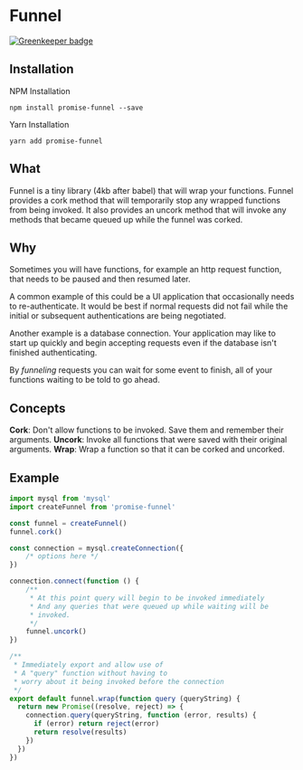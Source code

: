 # Funnel

[![Greenkeeper badge](https://badges.greenkeeper.io/JustinDFuller/promise-funnel.svg)](https://greenkeeper.io/)

## Installation

NPM Installation
```
npm install promise-funnel --save
```

Yarn Installation
```
yarn add promise-funnel
```

## What
Funnel is a tiny library (4kb after babel) that will wrap your functions. Funnel provides a cork method that will temporarily stop any wrapped functions from being invoked. It also provides an uncork method that will invoke any methods that became queued up while the funnel was corked.

## Why
Sometimes you will have functions, for example an http request function, that needs to be paused and then resumed later. 

A common example of this could be a UI application that occasionally needs to re-authenticate. It would be best if normal requests did not fail while the initial or subsequent authentications are being negotiated.

Another example is a database connection. Your application may like to start up quickly and begin accepting requests even if the database isn't finished authenticating.

By _funneling_ requests you can wait for some event to finish, all of your functions waiting to be told to go ahead.

## Concepts

**Cork**: Don't allow functions to be invoked. Save them and remember their arguments.
**Uncork**: Invoke all functions that were saved with their original arguments.
**Wrap**: Wrap a function so that it can be corked and uncorked.

## Example

```js
import mysql from 'mysql'
import createFunnel from 'promise-funnel'

const funnel = createFunnel()
funnel.cork()

const connection = mysql.createConnection({
    /* options here */
})

connection.connect(function () {
    /**
     * At this point query will begin to be invoked immediately
     * And any queries that were queued up while waiting will be
     * invoked.
     */
    funnel.uncork()
})

/**
 * Immediately export and allow use of 
 * A "query" function without having to 
 * worry about it being invoked before the connection
 */
export default funnel.wrap(function query (queryString) {
  return new Promise((resolve, reject) => {
    connection.query(queryString, function (error, results) {
      if (error) return reject(error)
      return resolve(results)
    })
  })
})

```
